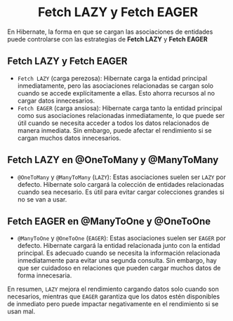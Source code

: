 <h1 align="center">Fetch LAZY y Fetch EAGER</h1>
<p>En Hibernate, la forma en que se cargan las asociaciones de entidades puede controlarse con las estrategias de <b>Fetch LAZY</b> y <b>Fetch EAGER</b></p>

<h2>Fetch LAZY y Fetch EAGER</h2>

- `Fetch LAZY` (carga perezosa): Hibernate carga la entidad principal inmediatamente, pero las asociaciones relacionadas se cargan solo cuando se accede explícitamente a ellas. Esto ahorra recursos al no cargar datos innecesarios.
- `Fetch EAGER` (carga ansiosa): Hibernate carga tanto la entidad principal como sus asociaciones relacionadas inmediatamente, lo que puede ser útil cuando se necesita acceder a todos los datos relacionados de manera inmediata. Sin embargo, puede afectar el rendimiento si se cargan muchos datos innecesarios.

<h2>Fetch LAZY en @OneToMany y @ManyToMany</h2>

- `@OneToMany` y `@ManyToMany` (`LAZY`): Estas asociaciones suelen ser `LAZY` por defecto. Hibernate solo cargará la colección de entidades relacionadas cuando sea necesario. Es útil para evitar cargar colecciones grandes si no se van a usar.

<h2>Fetch EAGER en @ManyToOne y @OneToOne</h2>

- `@ManyToOne` y `@OneToOne` (`EAGER`): Estas asociaciones suelen ser `EAGER` por defecto. Hibernate cargará la entidad relacionada junto con la entidad principal. Es adecuado cuando se necesita la información relacionada inmediatamente para evitar una segunda consulta. Sin embargo, hay que ser cuidadoso en relaciones que pueden cargar muchos datos de forma innecesaria.


En resumen, `LAZY` mejora el rendimiento cargando datos solo cuando son necesarios, mientras que `EAGER` garantiza que los datos estén disponibles de inmediato pero puede impactar negativamente en el rendimiento si se usan mal.
